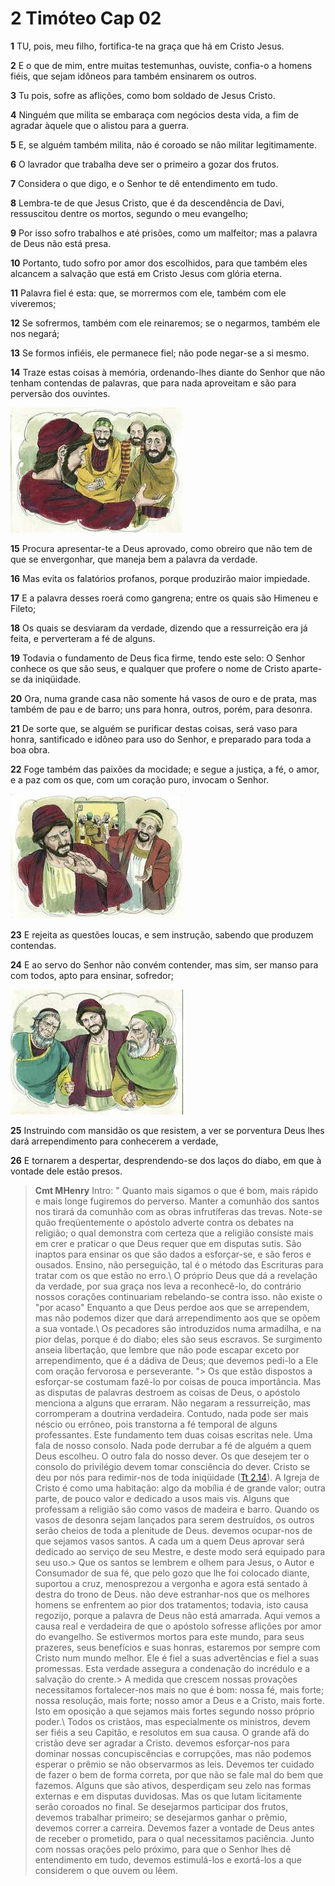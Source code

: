 # 2 Timóteo Cap 02

**1** 	TU, pois, meu filho, fortifica-te na graça que há em Cristo Jesus.

**2** 	E o que de mim, entre muitas testemunhas, ouviste, confia-o a homens fiéis, que sejam idôneos para também ensinarem os outros.

**3** 	Tu pois, sofre as aflições, como bom soldado de Jesus Cristo.

**4** 	Ninguém que milita se embaraça com negócios desta vida, a fim de agradar àquele que o alistou para a guerra.

**5** 	E, se alguém também milita, não é coroado se não militar legitimamente.

**6** 	O lavrador que trabalha deve ser o primeiro a gozar dos frutos.

**7** 	Considera o que digo, e o Senhor te dê entendimento em tudo.

**8** 	Lembra-te de que Jesus Cristo, que é da descendência de Davi, ressuscitou dentre os mortos, segundo o meu evangelho;

**9** 	Por isso sofro trabalhos e até prisões, como um malfeitor; mas a palavra de Deus não está presa.

**10** 	Portanto, tudo sofro por amor dos escolhidos, para que também eles alcancem a salvação que está em Cristo Jesus com glória eterna.

**11** 	Palavra fiel é esta: que, se morrermos com ele, também com ele viveremos;

**12** 	Se sofrermos, também com ele reinaremos; se o negarmos, também ele nos negará;

**13** 	Se formos infiéis, ele permanece fiel; não pode negar-se a si mesmo.

**14** 	Traze estas coisas à memória, ordenando-lhes diante do Senhor que não tenham contendas de palavras, que para nada aproveitam e são para perversão dos ouvintes.

![](../Images/SweetPublishing/55-2-1.jpg) 

**15** 	Procura apresentar-te a Deus aprovado, como obreiro que não tem de que se envergonhar, que maneja bem a palavra da verdade.

**16** 	Mas evita os falatórios profanos, porque produzirão maior impiedade.

**17** 	E a palavra desses roerá como gangrena; entre os quais são Himeneu e Fileto;

**18** 	Os quais se desviaram da verdade, dizendo que a ressurreição era já feita, e perverteram a fé de alguns.

**19** 	Todavia o fundamento de Deus fica firme, tendo este selo: O Senhor conhece os que são seus, e qualquer que profere o nome de Cristo aparte-se da iniqüidade.

**20** 	Ora, numa grande casa não somente há vasos de ouro e de prata, mas também de pau e de barro; uns para honra, outros, porém, para desonra.

**21** 	De sorte que, se alguém se purificar destas coisas, será vaso para honra, santificado e idôneo para uso do Senhor, e preparado para toda a boa obra.

**22** 	Foge também das paixões da mocidade; e segue a justiça, a fé, o amor, e a paz com os que, com um coração puro, invocam o Senhor.

![](../Images/SweetPublishing/55-2-2.jpg) 

**23** 	E rejeita as questões loucas, e sem instrução, sabendo que produzem contendas.

**24** 	E ao servo do Senhor não convém contender, mas sim, ser manso para com todos, apto para ensinar, sofredor;

![](../Images/SweetPublishing/55-2-3.jpg) 

**25** 	Instruindo com mansidão os que resistem, a ver se porventura Deus lhes dará arrependimento para conhecerem a verdade,

**26** 	E tornarem a despertar, desprendendo-se dos laços do diabo, em que à vontade dele estão presos.


> **Cmt MHenry** Intro: " Quanto mais sigamos o que é bom, mais rápido e mais longe fugiremos do perverso. Manter a comunhão dos santos nos tirará da comunhão com as obras infrutíferas das trevas. Note-se quão freqüentemente o apóstolo adverte contra os debates na religião; o qual demonstra com certeza que a religião consiste mais em crer e praticar o que Deus requer que em disputas sutis. São inaptos para ensinar os que são dados a esforçar-se, e são feros e ousados. Ensino, não perseguição, tal é o método das Escrituras para tratar com os que estão no erro.\ O próprio Deus que dá a revelação da verdade, por sua graça nos leva a reconhecê-lo, do contrário nossos corações continuariam rebelando-se contra isso. não existe o "por acaso" Enquanto a que Deus perdoe aos que se arrependem, mas não podemos dizer que dará arrependimento aos que se opõem a sua vontade.\ Os pecadores são introduzidos numa armadilha, e na pior delas, porque é do diabo; eles são seus escravos. Se surgimento anseia libertação, que lembre que não pode escapar exceto por arrependimento, que é a dádiva de Deus; que devemos pedi-lo a Ele com oração fervorosa e perseverante. "> Os que estão dispostos a esforçar-se costumam fazê-lo por coisas de pouca importância. Mas as disputas de palavras destroem as coisas de Deus, o apóstolo menciona a alguns que erraram. Não negaram a ressurreição, mas corromperam a doutrina verdadeira. Contudo, nada pode ser mais néscio ou errôneo, pois transtorna a fé temporal de alguns professantes. Este fundamento tem duas coisas escritas nele. Uma fala de nosso consolo. Nada pode derrubar a fé de alguém a quem Deus escolheu. O outro fala do nosso dever. Os que desejem ter o consolo do privilégio devem tomar consciência do dever. Cristo se deu por nós para redimir-nos de toda iniqüidade ([Tt 2.14](../56N-Tt/02.md#14)). A Igreja de Cristo é como uma habitação: algo da mobília é de grande valor; outra parte, de pouco valor e dedicado a usos mais vis. Alguns que professam a religião são como vasos de madeira e barro. Quando os vasos de desonra sejam lançados para serem destruídos, os outros serão cheios de toda a plenitude de Deus. devemos ocupar-nos de que sejamos vasos santos. A cada um a quem Deus aprovar será dedicado ao serviço de seu Mestre, e deste modo será equipado para seu uso.> Que os santos se lembrem e olhem para Jesus, o Autor e Consumador de sua fé, que pelo gozo que lhe foi colocado diante, suportou a cruz, menosprezou a vergonha e agora está sentado à destra do trono de Deus. não deve estranhar-nos que os melhores homens se enfrentem ao pior dos tratamentos; todavia, isto causa regozijo, porque a palavra de Deus não está amarrada. Aqui vemos a causa real e verdadeira de que o apóstolo sofresse aflições por amor do evangelho. Se estivermos mortos para este mundo, para seus prazeres, seus benefícios e suas honras, estaremos por sempre com Cristo num mundo melhor. Ele é fiel a suas advertências e fiel a suas promessas. Esta verdade assegura a condenação do incrédulo e a salvação do crente.> A medida que crescem nossas provações necessitamos fortalecer-nos mais no que é bom: nossa fé, mais forte; nossa resolução, mais forte; nosso amor a Deus e a Cristo, mais forte. Isto em oposição a que sejamos mais fortes segundo nosso próprio poder.\ Todos os cristãos, mas especialmente os ministros, devem ser fiéis a seu Capitão, e resolutos em sua causa. O grande afã do cristão deve ser agradar a Cristo. devemos esforçar-nos para dominar nossas concupiscências e corrupções, mas não podemos esperar o prêmio se não observarmos as leis. Devemos ter cuidado de fazer o bem de forma correta, por que não se fale mal do bem que fazemos. Alguns que são ativos, desperdiçam seu zelo nas formas externas e em disputas duvidosas. Mas os que lutam licitamente serão coroados no final. Se desejarmos participar dos frutos, devemos trabalhar primeiro; se desejarmos ganhar o prêmio, devemos correr a carreira. Devemos fazer a vontade de Deus antes de receber o prometido, para o qual necessitamos paciência. Junto com nossas orações pelo próximo, para que o Senhor lhes dê entendimento em tudo, devemos estimulá-los e exortá-los a que considerem o que ouvem ou lêem.